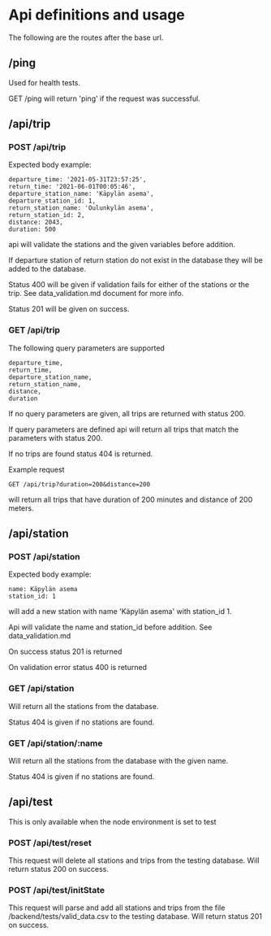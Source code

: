 # Api definitions and usage

The following are the routes after the base url.

## /ping   
Used for health tests.

GET /ping will return 'ping' if the request was successful.

## /api/trip

### POST /api/trip

Expected body example: 
```
departure_time: '2021-05-31T23:57:25',
return_time: '2021-06-01T00:05:46',
departure_station_name: 'Käpylän asema',
departure_station_id: 1,
return_station_name: 'Oulunkylän asema',
return_station_id: 2,
distance: 2043,
duration: 500
```

api will validate the stations and the given variables before addition.

If departure station of return station do not exist in the database they will be added to the database.

Status 400 will be given if validation fails for either of the stations or the trip. See data\_validation.md document for more info.

Status 201 will be given on success.

### GET /api/trip

The following query parameters are supported

```
departure_time,
return_time,
departure_station_name,
return_station_name,
distance,
duration
```

If no query parameters are given, all trips are returned with status 200.

If query parameters are defined api will return all trips that match the parameters with status 200.

If no trips are found status 404 is returned.

Example request

```
GET /api/trip?duration=200&distance=200
```

will return all trips that have duration of 200 minutes and distance of 200 meters.

## /api/station

### POST /api/station

Expected body example:
```
name: Käpylän asema
station_id: 1
```
will add a new station with name 'Käpylän asema' with station\_id 1.

Api will validate the name and station\_id before addition. See data\_validation.md

On success status 201 is returned

On validation error status 400 is returned

### GET /api/station

Will return all the stations from the database.

Status 404 is given if no stations are found.

### GET /api/station/:name

Will return all the stations from the database with the given name.

Status 404 is given if no stations are found.

## /api/test
This is only available when the node environment is set to test

### POST /api/test/reset

This request will delete all stations and trips from the testing database. Will return status 200 on success.


### POST /api/test/initState

This request will parse and add all stations and trips from the file /backend/tests/valid\_data.csv to the testing database. Will return status 201 on success.

